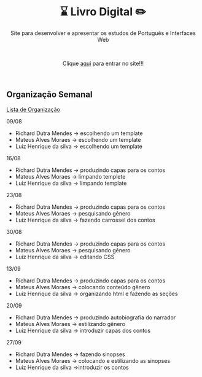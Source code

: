 <h1 align="center">⌛ Livro Digital ✏️</h1>
<p align="center">Site para desenvolver e apresentar os estudos de Português e Interfaces Web</p>
<br>
<p align="center">Clique <a href="https://projetoli.github.io/LivroDigital/index.html" target="blank">aqui</a> para entrar no site!!!</p>
<br>
<h2 align="justify">Organização Semanal</h2>

[Lista de Organização](https://github.com/projetoli/LivroDigital/files/7248509/Lista.1.docx)

  09/08
  - Richard Dutra Mendes -> escolhendo um template
  - Mateus Alves Moraes -> escolhendo um template
  - Luiz Henrique da silva -> escolhendo um template

  16/08
  - Richard Dutra Mendes -> produzindo capas para os contos
  - Mateus Alves Moraes -> limpando templete
  - Luiz Henrique da silva -> limpando template 

  23/08
  - Richard Dutra Mendes -> produzindo capas para os contos
  - Mateus Alves Moraes -> pesquisando gênero
  - Luiz Henrique da silva -> fazendo carrossel dos contos

  30/08
  - Richard Dutra Mendes -> produzindo capas para os contos
  - Mateus Alves Moraes -> pesquisando gênero 
  - Luiz Henrique da silva -> editando CSS

  13/09
  - Richard Dutra Mendes -> produzindo capas para os contos
  - Mateus Alves Moraes -> colocando conteúdo gênero
  - Luiz Henrique da silva -> organizando html e fazendo as seções 

  20/09
  - Richard Dutra Mendes -> produzindo autobiografia do narrador
  - Mateus Alves Moraes -> estilizando gênero 
  - Luiz Henrique da silva -> introduzir capas dos contos

  27/09
  - Richard Dutra Mendes -> fazendo sinopses
  - Mateus Alves Moraes -> colocando e estilizando as sinopses 
  - Luiz Henrique da silva ->introduzir os contos


